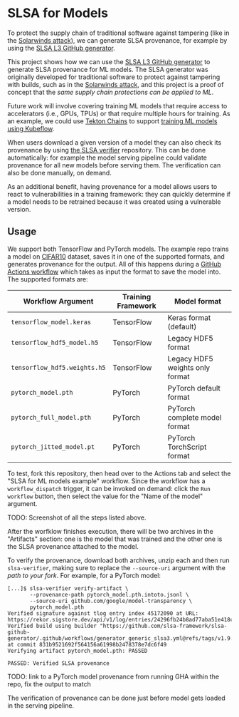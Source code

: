 # SLSA for Models

To protect the supply chain of traditional software against tampering (like in
the [Solarwinds attack][solarwinds]), we can generate SLSA provenance, for
example by using the [SLSA L3 GitHub generator][slsa-generator].

This project shows how we can use the [SLSA L3 GitHub generator][slsa-generator]
to generate SLSA provenance for ML models. The SLSA generator was originally
developed for traditional software to protect against tampering with builds,
such as in the [Solarwinds attack][solarwinds], and this project is a proof of
concept that the _same supply chain protections can be applied to ML_.

Future work will involve covering training ML models that require access to
accelerators (i.e., GPUs, TPUs) or that require multiple hours for training. As
an example, we could use [Tekton Chains][tekton-chains] to support [training ML
models using Kubeflow][tekton-kubeflow].

When users download a given version of a model they can also check its
provenance by using [the SLSA verifier][slsa-verifier] repository. This can be
done automatically: for example the model serving pipeline could validate
provenance for all new models before serving them. The verification can also be
done manually, on demand.

As an additional benefit, having provenance for a model allows users to react
to vulnerabilities in a training framework: they can quickly determine if a
model needs to be retrained because it was created using a vulnerable version.

## Usage

We support both TensorFlow and PyTorch models. The example repo trains a model
on [CIFAR10][cifar10] dataset, saves it in one of the supported formats, and
generates provenance for the output. All of this happens during a [GitHub Actions
workflow][workflow] which takes as input the format to save the model into. The
supported formats are:

| Workflow Argument            | Training Framework | Model format                    |
|------------------------------|--------------------|---------------------------------|
| `tensorflow_model.keras`     | TensorFlow         | Keras format (default)          |
| `tensorflow_hdf5_model.h5`   | TensorFlow         | Legacy HDF5 format              |
| `tensorflow_hdf5.weights.h5` | TensorFlow         | Legacy HDF5 weights only format |
| `pytorch_model.pth`          | PyTorch            | PyTorch default format          |
| `pytorch_full_model.pth`     | PyTorch            | PyTorch complete model format   |
| `pytorch_jitted_model.pt`    | PyTorch            | PyTorch TorchScript format      |

To test, fork this repository, then head over to the Actions tab and select the
"SLSA for ML models example" workflow. Since the workflow has a
`workflow_dispatch` trigger, it can be invoked on demand: click the `Run
workflow` button, then select the value for the "Name of the model" argument.

TODO: Screenshot of all the steps listed above.

After the worfklow finishes execution, there will be two archives in the
"Artifacts" section: one is the model that was trained and the other one is the
SLSA provenance attached to the model.

To verify the provenance, download both archives, unzip each and then run
`slsa-verifier`, making sure to replace the `--source-uri` argument with the
_path to your fork_. For example, for a PyTorch model:

```console
[...]$ slsa-verifier verify-artifact \
       --provenance-path pytorch_model.pth.intoto.jsonl \
       --source-uri github.com/google/model-transparency \
       pytorch_model.pth
Verified signature against tlog entry index 45172090 at URL: https://rekor.sigstore.dev/api/v1/log/entries/24296fb24b8ad77aba51e418ce36828f790c58a0f1304246a31eaadc35f36c2a0d03aabeb4b9ab07
Verified build using builder "https://github.com/slsa-framework/slsa-github-generator/.github/workflows/generator_generic_slsa3.yml@refs/tags/v1.9.0" at commit 831b9521692f564156a61998b2478378e7dc6f49
Verifying artifact pytorch_model.pth: PASSED

PASSED: Verified SLSA provenance
```

TODO: link to a PyTorch model provenance from running GHA within the repo, fix
the output to match

The verification of provenance can be done just before model gets loaded in the
serving pipeline.

[cifar10]: https://www.cs.toronto.edu/~kriz/cifar.html
[slsa-generator]: https://github.com/slsa-framework/slsa-github-generator
[slsa-verifier]: https://github.com/slsa-framework/slsa-verifier/
[slsa]: https://slsa.dev
[solarwinds]: https://www.techtarget.com/whatis/feature/SolarWinds-hack-explained-Everything-you-need-to-know
[tekton-chains]: https://github.com/tektoncd/chains
[tekton-kubeflow]: https://www.kubeflow.org/docs/components/pipelines/v1/sdk/pipelines-with-tekton/
[workflow]: https://github.com/google/model-transparency/blob/main/.github/workflows/slsa_for_ml.yml
